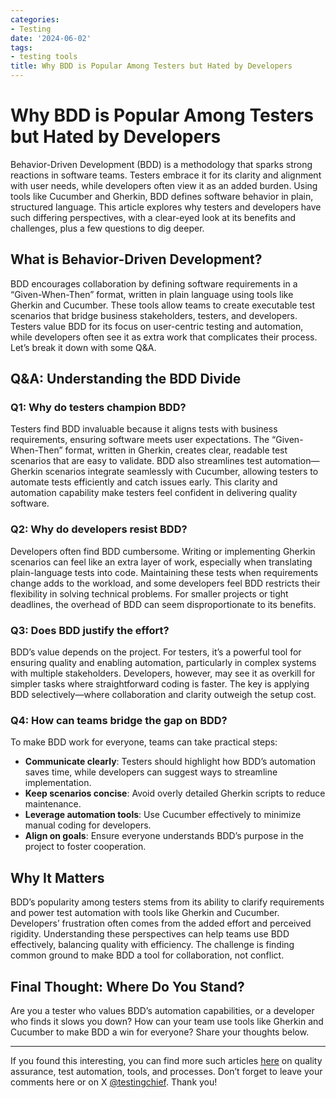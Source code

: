 ```yaml
---
categories:
- Testing
date: '2024-06-02'
tags:
- testing tools
title: Why BDD is Popular Among Testers but Hated by Developers
---
```


# Why BDD is Popular Among Testers but Hated by Developers

Behavior-Driven Development (BDD) is a methodology that sparks strong reactions in software teams. Testers embrace it for its clarity and alignment with user needs, while developers often view it as an added burden. Using tools like Cucumber and Gherkin, BDD defines software behavior in plain, structured language. This article explores why testers and developers have such differing perspectives, with a clear-eyed look at its benefits and challenges, plus a few questions to dig deeper.

## What is Behavior-Driven Development?

BDD encourages collaboration by defining software requirements in a “Given-When-Then” format, written in plain language using tools like Gherkin and Cucumber. These tools allow teams to create executable test scenarios that bridge business stakeholders, testers, and developers. Testers value BDD for its focus on user-centric testing and automation, while developers often see it as extra work that complicates their process. Let’s break it down with some Q&A.

## Q&A: Understanding the BDD Divide

### Q1: Why do testers champion BDD?
Testers find BDD invaluable because it aligns tests with business requirements, ensuring software meets user expectations. The “Given-When-Then” format, written in Gherkin, creates clear, readable test scenarios that are easy to validate. BDD also streamlines test automation—Gherkin scenarios integrate seamlessly with Cucumber, allowing testers to automate tests efficiently and catch issues early. This clarity and automation capability make testers feel confident in delivering quality software.

### Q2: Why do developers resist BDD?
Developers often find BDD cumbersome. Writing or implementing Gherkin scenarios can feel like an extra layer of work, especially when translating plain-language tests into code. Maintaining these tests when requirements change adds to the workload, and some developers feel BDD restricts their flexibility in solving technical problems. For smaller projects or tight deadlines, the overhead of BDD can seem disproportionate to its benefits.

### Q3: Does BDD justify the effort?
BDD’s value depends on the project. For testers, it’s a powerful tool for ensuring quality and enabling automation, particularly in complex systems with multiple stakeholders. Developers, however, may see it as overkill for simpler tasks where straightforward coding is faster. The key is applying BDD selectively—where collaboration and clarity outweigh the setup cost.

### Q4: How can teams bridge the gap on BDD?
To make BDD work for everyone, teams can take practical steps:
- **Communicate clearly**: Testers should highlight how BDD’s automation saves time, while developers can suggest ways to streamline implementation.
- **Keep scenarios concise**: Avoid overly detailed Gherkin scripts to reduce maintenance.
- **Leverage automation tools**: Use Cucumber effectively to minimize manual coding for developers.
- **Align on goals**: Ensure everyone understands BDD’s purpose in the project to foster cooperation.

## Why It Matters

BDD’s popularity among testers stems from its ability to clarify requirements and power test automation with tools like Gherkin and Cucumber. Developers’ frustration often comes from the added effort and perceived rigidity. Understanding these perspectives can help teams use BDD effectively, balancing quality with efficiency. The challenge is finding common ground to make BDD a tool for collaboration, not conflict.

## Final Thought: Where Do You Stand?

Are you a tester who values BDD’s automation capabilities, or a developer who finds it slows you down? How can your team use tools like Gherkin and Cucumber to make BDD a win for everyone? Share your thoughts below.


* * *

If you found this interesting, you can find more such articles
[here](https://skthetester.github.io/) on quality assurance, test automation,
tools, and processes. Don’t forget to leave your comments here or on X
[@testingchief](https://x.com/testingchief). Thank you!